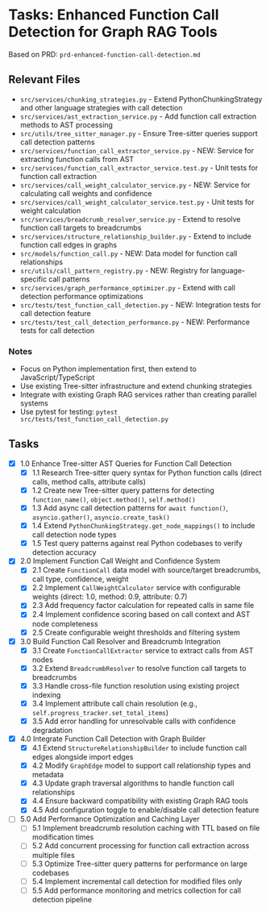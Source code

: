 # Tasks: Enhanced Function Call Detection for Graph RAG Tools

Based on PRD: `prd-enhanced-function-call-detection.md`

## Relevant Files

- `src/services/chunking_strategies.py` - Extend PythonChunkingStrategy and other language strategies with call detection
- `src/services/ast_extraction_service.py` - Add function call extraction methods to AST processing
- `src/utils/tree_sitter_manager.py` - Ensure Tree-sitter queries support call detection patterns
- `src/services/function_call_extractor_service.py` - NEW: Service for extracting function calls from AST
- `src/services/function_call_extractor_service.test.py` - Unit tests for function call extraction
- `src/services/call_weight_calculator_service.py` - NEW: Service for calculating call weights and confidence
- `src/services/call_weight_calculator_service.test.py` - Unit tests for weight calculation
- `src/services/breadcrumb_resolver_service.py` - Extend to resolve function call targets to breadcrumbs
- `src/services/structure_relationship_builder.py` - Extend to include function call edges in graphs
- `src/models/function_call.py` - NEW: Data model for function call relationships
- `src/utils/call_pattern_registry.py` - NEW: Registry for language-specific call patterns
- `src/services/graph_performance_optimizer.py` - Extend with call detection performance optimizations
- `src/tests/test_function_call_detection.py` - NEW: Integration tests for call detection feature
- `src/tests/test_call_detection_performance.py` - NEW: Performance tests for call detection

### Notes

- Focus on Python implementation first, then extend to JavaScript/TypeScript
- Use existing Tree-sitter infrastructure and extend chunking strategies
- Integrate with existing Graph RAG services rather than creating parallel systems
- Use pytest for testing: `pytest src/tests/test_function_call_detection.py`

## Tasks

- [x] 1.0 Enhance Tree-sitter AST Queries for Function Call Detection
  - [x] 1.1 Research Tree-sitter query syntax for Python function calls (direct calls, method calls, attribute calls)
  - [x] 1.2 Create new Tree-sitter query patterns for detecting `function_name()`, `object.method()`, `self.method()`
  - [x] 1.3 Add async call detection patterns for `await function()`, `asyncio.gather()`, `asyncio.create_task()`
  - [x] 1.4 Extend `PythonChunkingStrategy.get_node_mappings()` to include call detection node types
  - [x] 1.5 Test query patterns against real Python codebases to verify detection accuracy

- [x] 2.0 Implement Function Call Weight and Confidence System
  - [x] 2.1 Create `FunctionCall` data model with source/target breadcrumbs, call type, confidence, weight
  - [x] 2.2 Implement `CallWeightCalculator` service with configurable weights (direct: 1.0, method: 0.9, attribute: 0.7)
  - [x] 2.3 Add frequency factor calculation for repeated calls in same file
  - [x] 2.4 Implement confidence scoring based on call context and AST node completeness
  - [x] 2.5 Create configurable weight thresholds and filtering system

- [x] 3.0 Build Function Call Resolver and Breadcrumb Integration
  - [x] 3.1 Create `FunctionCallExtractor` service to extract calls from AST nodes
  - [x] 3.2 Extend `BreadcrumbResolver` to resolve function call targets to breadcrumbs
  - [x] 3.3 Handle cross-file function resolution using existing project indexing
  - [x] 3.4 Implement attribute call chain resolution (e.g., `self.progress_tracker.set_total_items`)
  - [x] 3.5 Add error handling for unresolvable calls with confidence degradation

- [x] 4.0 Integrate Function Call Detection with Graph Builder
  - [x] 4.1 Extend `StructureRelationshipBuilder` to include function call edges alongside import edges
  - [x] 4.2 Modify `GraphEdge` model to support call relationship types and metadata
  - [x] 4.3 Update graph traversal algorithms to handle function call relationships
  - [x] 4.4 Ensure backward compatibility with existing Graph RAG tools
  - [x] 4.5 Add configuration toggle to enable/disable call detection feature

- [ ] 5.0 Add Performance Optimization and Caching Layer
  - [ ] 5.1 Implement breadcrumb resolution caching with TTL based on file modification times
  - [ ] 5.2 Add concurrent processing for function call extraction across multiple files
  - [ ] 5.3 Optimize Tree-sitter query patterns for performance on large codebases
  - [ ] 5.4 Implement incremental call detection for modified files only
  - [ ] 5.5 Add performance monitoring and metrics collection for call detection pipeline
